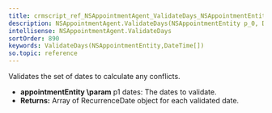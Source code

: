 ```yaml
---
title: crmscript_ref_NSAppointmentAgent_ValidateDays_NSAppointmentEntity_p_0_DateTime__p_1
description: NSAppointmentAgent.ValidateDays(NSAppointmentEntity p_0, DateTime[] p_1)
intellisense: NSAppointmentAgent.ValidateDays
sortOrder: 890
keywords: ValidateDays(NSAppointmentEntity,DateTime[])
so.topic: reference
---
```



Validates the set of dates to calculate any conflicts.



* **appointmentEntity
\param** p1 dates: The dates to validate.
* **Returns:** Array of RecurrenceDate object for each validated date.


